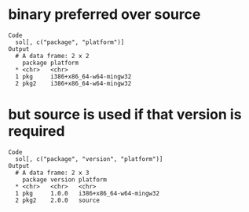 # binary preferred over source

    Code
      sol[, c("package", "platform")]
    Output
      # A data frame: 2 x 2
        package platform               
      * <chr>   <chr>                  
      1 pkg     i386+x86_64-w64-mingw32
      2 pkg2    i386+x86_64-w64-mingw32

# but source is used if that version is required

    Code
      sol[, c("package", "version", "platform")]
    Output
      # A data frame: 2 x 3
        package version platform               
      * <chr>   <chr>   <chr>                  
      1 pkg     1.0.0   i386+x86_64-w64-mingw32
      2 pkg2    2.0.0   source                 

